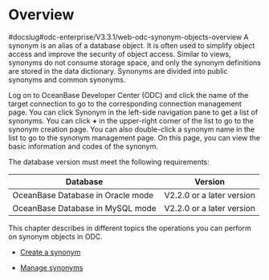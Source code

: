 Overview 
=============================
#docslug#odc-enterprise/V3.3.1/web-odc-synonym-objects-overview
A synonym is an alias of a database object. It is often used to simplify object access and improve the security of object access. Similar to views, synonyms do not consume storage space, and only the synonym definitions are stored in the data dictionary. Synonyms are divided into public synonyms and common synonyms. 

Log on to OceanBase Developer Center (ODC) and click the name of the target connection to go to the corresponding connection management page. You can click Synonym in the left-side navigation pane to get a list of synonyms. You can click **+** in the upper-right corner of the list to go to the synonym creation page. You can also double-click a synonym name in the list to go to the synonym management page. On this page, you can view the basic information and codes of the synonym. 

The database version must meet the following requirements:


|             Database              |          Version          |
|-----------------------------------|---------------------------|
| OceanBase Database in Oracle mode | V2.2.0 or a later version |
| OceanBase Database in MySQL mode  | V2.2.0 or a later version |



This chapter describes in different topics the operations you can perform on synonym objects in ODC.

* [Create a synonym](../../../7.client-odc-user-guide/10.client-odc-database-objects/9.client-odc-synonym-objects/2.client-odc-create-a-synonym.md)

  

* [Manage synonyms](../../../7.client-odc-user-guide/10.client-odc-database-objects/9.client-odc-synonym-objects/3.client-odc-manage-synonyms.md)

  



